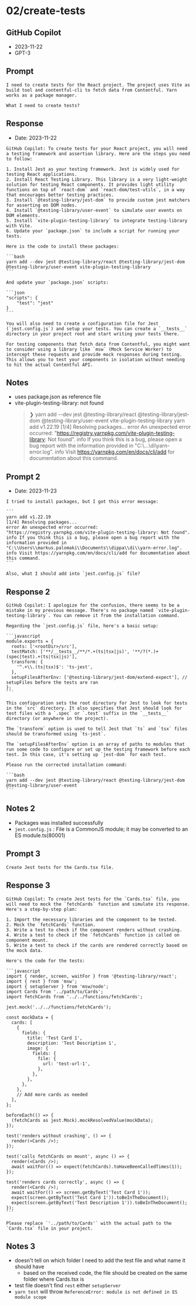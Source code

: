 # 02/create-tests

## GitHub Copilot

-   2023-11-22
-   GPT-3

## Prompt

```
I need to create tests for the React project. The project uses Vite as build tool and contentful-cli to fetch data from Contentful. Yarn works as a package manager.

What I need to create tests?
```

## Response

-   Date: 2023-11-22

````
GitHub Copilot: To create tests for your React project, you will need a testing framework and assertion library. Here are the steps you need to follow:

1. Install Jest as your testing framework. Jest is widely used for testing React applications.
2. Install React Testing Library. This library is a very light-weight solution for testing React components. It provides light utility functions on top of `react-dom` and `react-dom/test-utils`, in a way that encourages better testing practices.
3. Install `@testing-library/jest-dom` to provide custom jest matchers for asserting on DOM nodes.
4. Install `@testing-library/user-event` to simulate user events on DOM elements.
5. Install `vite-plugin-testing-library` to integrate testing-library with Vite.
6. Update your `package.json` to include a script for running your tests.

Here is the code to install these packages:

```bash
yarn add --dev jest @testing-library/react @testing-library/jest-dom @testing-library/user-event vite-plugin-testing-library
```

And update your `package.json` scripts:

```json
"scripts": {
    "test": "jest"
}
```

You will also need to create a configuration file for Jest (`jest.config.js`) and setup your tests. You can create a `__tests__` directory in your project root and start writing your tests there.

For testing components that fetch data from Contentful, you might want to consider using a library like `msw` (Mock Service Worker) to intercept these requests and provide mock responses during testing. This allows you to test your components in isolation without needing to hit the actual Contentful API.
````

## Notes

-   uses package.json as reference file
-   vite-plugin-testing-library: not found
    > ❯ yarn add --dev jest @testing-library/react @testing-library/jest-dom @testing-library/user-event vite-plugin-testing-library
    > yarn add v1.22.19
    > [1/4] Resolving packages...
    > error An unexpected error occurred: "https://registry.yarnpkg.com/vite-plugin-testing-library: Not found".
    > info If you think this is a bug, please open a bug report with the information provided in "C:\\...\\di\\yarn-error.log".
    > info Visit https://yarnpkg.com/en/docs/cli/add for documentation about this command.

## Prompt 2

-   Date: 2023-11-23

````
I tried to install packages, but I got this error message:

```
yarn add v1.22.19
[1/4] Resolving packages...
error An unexpected error occurred: "https://registry.yarnpkg.com/vite-plugin-testing-library: Not found".
info If you think this is a bug, please open a bug report with the information provided in "C:\\Users\\markus.palomaki\\Documents\\dippa\\di\\yarn-error.log".
info Visit https://yarnpkg.com/en/docs/cli/add for documentation about this command.
```

Also, what I should add into `jest.config.js` file?
````

## Response 2

````
GitHub Copilot: I apologize for the confusion, there seems to be a mistake in my previous message. There's no package named `vite-plugin-testing-library`. You can remove it from the installation command.

Regarding the `jest.config.js` file, here's a basic setup:

```javascript
module.exports = {
  roots: ['<rootDir>/src'],
  testMatch: ['**/__tests__/**/*.+(ts|tsx|js)', '**/?(*.)+(spec|test).+(ts|tsx|js)'],
  transform: {
    '^.+\\.(ts|tsx)$': 'ts-jest',
  },
  setupFilesAfterEnv: ['@testing-library/jest-dom/extend-expect'], // setupFiles before the tests are ran
};
```

This configuration sets the root directory for Jest to look for tests in the `src` directory. It also specifies that Jest should look for test files with a `.spec` or `.test` suffix in the `__tests__` directory (or anywhere in the project).

The `transform` option is used to tell Jest that `ts` and `tsx` files should be transformed using `ts-jest`.

The `setupFilesAfterEnv` option is an array of paths to modules that run some code to configure or set up the testing framework before each test. In this case, it's setting up `jest-dom` for each test.

Please run the corrected installation command:

```bash
yarn add --dev jest @testing-library/react @testing-library/jest-dom @testing-library/user-event
```
````

## Notes 2

-   Packages was installed successfully
-   `jest.config.js` : File is a CommonJS module; it may be converted to an ES module.ts(80001)

## Prompt 3

```
Create Jest tests for the Cards.tsx file.
```

## Response 3

````
GitHub Copilot: To create Jest tests for the `Cards.tsx` file, you will need to mock the `fetchCards` function and simulate its response. Here's a step-by-step plan:

1. Import the necessary libraries and the component to be tested.
2. Mock the `fetchCards` function.
3. Write a test to check if the component renders without crashing.
4. Write a test to check if the `fetchCards` function is called on component mount.
5. Write a test to check if the cards are rendered correctly based on the mock data.

Here's the code for the tests:

```javascript
import { render, screen, waitFor } from '@testing-library/react';
import { rest } from 'msw';
import { setupServer } from 'msw/node';
import Cards from '../path/to/Cards';
import fetchCards from '../../functions/fetchCards';

jest.mock('../../functions/fetchCards');

const mockData = {
  cards: [
    {
      fields: {
        title: 'Test Card 1',
        description: 'Test Description 1',
        image: {
          fields: {
            file: {
              url: 'test-url-1',
            },
          },
        },
      },
    },
    // Add more cards as needed
  ],
};

beforeEach(() => {
  (fetchCards as jest.Mock).mockResolvedValue(mockData);
});

test('renders without crashing', () => {
  render(<Cards />);
});

test('calls fetchCards on mount', async () => {
  render(<Cards />);
  await waitFor(() => expect(fetchCards).toHaveBeenCalledTimes(1));
});

test('renders cards correctly', async () => {
  render(<Cards />);
  await waitFor(() => screen.getByText('Test Card 1'));
  expect(screen.getByText('Test Card 1')).toBeInTheDocument();
  expect(screen.getByText('Test Description 1')).toBeInTheDocument();
});
```

Please replace `'../path/to/Cards'` with the actual path to the `Cards.tsx` file in your project.
````

## Notes 3

-   doesn't tell on which folder I need to add the test file and what name it should have
    -   based on the received code, the file should be created on the same folder where Cards.tsx is
-   test file doesn't find `rest` either `setupServer`
-   `yarn test` will throw `ReferenceError: module is not defined in ES module scope`
